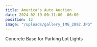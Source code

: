 ```yaml
---
title: America's Auto Auction
date: 2024-02-19 00:11:00 -06:00
position: 12
image: "/uploads/gallery_IMG_2892.JPG"
---
```


Concrete Base for Parking Lot Lights